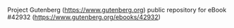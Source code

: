 Project Gutenberg (https://www.gutenberg.org) public repository for eBook #42932 (https://www.gutenberg.org/ebooks/42932)
